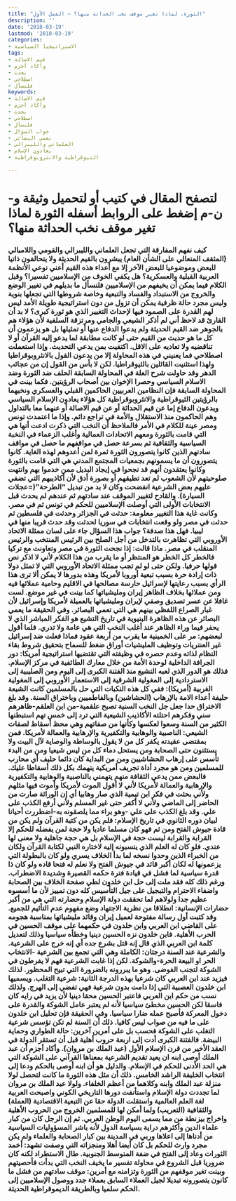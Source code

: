 ```yaml
---
title: "الثورة، لماذا تغير موقف نخب الحداثة منها؟ – الفصل الأول"
description: ''
date: '2018-03-19'
lastmod: '2018-03-19'
categories:
- الاستراتيجيا السياسية
tags:
- قيم الاصالة
- وأكاد أجزم
- يحدث
- اصطلاحي
- فلنسأل
keywords:
- قيم الاصالة
- وأكاد أجزم
- يحدث
- اصطلاحي
- فلنسأل
- جواب السؤال
- تعمي البصائر
- العلماني والليبرالي
- يعادون الإسلام
- الثيوقراطية والانثروبوقراطية

---
```

# **لتصفح المقال في كتيب أو لتحميل وثيقة و-ن-م إضغط على الروابط أسفله** **الثورة لماذا تغير موقف نخب الحداثة منها؟**

### كيف نفهم المفارقة التي تجعل العلماني والليبرالي والقومي واللامبالي (المثقف المتعالي على الشأن العام) يبشرون بالقيم الحديثة ولا يتحالفون ذاتيا للبعض وموضوعيا للبعض الآخر إلا مع أعداء هذه القيم أعني نوعي الأنظمة العربية القبلية والعسكرية؟ هل يكفي الخوف من الإسلاميين تفسيرا؟ وقبل الكلام فيما يمكن أن يخيفهم من الإسلاميين فلنسأل ما بديلهم في تغيير الوضع والخروج من الاستبداد والفساد والتبعية وخاصة شروطها التي تجعلها بنوية وليس مجرد حالة ظرفية يمكن أن تزول من دون استراتيجية طويلة الأمد ليس لهم القدرة على الصمود فيها لإحداث التغيير الذي هو ثورة كبرى؟ لا بد أن القارئ قد لاحظ أني لم أذكر الشيعي والجامي ومرتزقة السلفية لأن هؤلاء هم بالجوهر ضد القيم الحديثة ولم يدعوا الدفاع عنها أو تمثيلها بل هو يزعمون أن كل ما هو حديث من القيم حتى لو كانت مطابقة لما يدعو إليه القرآن أو لا تناقضيه ولا تعاديه على الاقل. اكتفيت بمن يدعي التحديث. وإذا استعملت اصطلاحي فما يعنيني في هذه المحاولة إلا من يدعون القول بالانثروبوقراطيا ولهذا استثنيت القائلين بالثيوقراطيا. لكن لا بأس من القول إن من عجائب الدهر وقد حاولت شرح العلة في المحاولة السابقة الحلف ضد الثورة وضد الاسلام السياسي وحصرا الإخوان بين أصحاب الرؤيتين. فكما بينت في المحاولة السابقة فإن النظامين العربيين الحاكمين القبلي والعسكري ونخبهما بالرؤيتين الثيوقراطية والانثروبوقراطية كل هؤلاء يعادون الإسلام السياسي ويدعون الدفاع إما عن قيم الحداثة أو عن قيم الاصالة أو عنهما معا بالتداول وهم الحاكمون منذ الاستقلال والأمة في تراجع دائم. وإذا ما اعتمدت تونس ومصر عينة للكلام في الأمر فالملاحظ أن النخب التي ذكرت ادعت أنها هي التي قامت بالثورة ومعهم الاتحادات العمالية وأغلب الزعماء في النخبة السياسية والثقافية ثم بسرعة حصل في مواقفهم ما حصل في مواقف سادتهم الذين كانوا يتصورون الثورة ثمرة لمن أعدوهم لهذه الغاية. كانوا يتصورون أن ما يسمونهم بجمعيات المجتمع المدني هي التي قامت بالثورة وكانوا يعتقدون أنهم قد نجحوا في إيجاد البديل ممن خدموا بهم وانتهت صلوحيتهم لأن الشعوب لم تعد تطيقهم أو بصورة أدق لأن أكاذيبهم التي تضفي عليهم بعض الشرعية انفضحت وكان لا بد من تبديل “الطرحة”(=عجلات السيارة). والقادح لتغيير الموقف عند سادتهم ثم عندهم لم يحدث قبل الانتخابات الأولى التي أوصلت الإسلاميين للحكم في تونس ثم في مصر. وكانت غاية هذا التغيير معلومة: حدثت في الجزائر وحدثت في فلسطين ثم حدثت في مصر ولو وقعت انتخابات في سوريا لحدثت وقد حدث قريبا منها في ليبيا. فهل هذا صدفة؟ جواب هذا السؤال جاء على لسان ممثلة الاتحاد الأوروبي التي تظاهرت بالتدخل من أجل الصلح بين الرئيس المنتخب والرئيس المنقلب في مصر. ماذا قالت: إذا نجحت الثورة في مصر وتعاونت مع تركيا فالخطر كل الخطر هو المنتظر أو ما يقرب من هذا الكلام لأني لا اذكر نص قولها حرفيا. ولكن حتى لو لم تجب ممثلة الاتحاد الأوروبي التي لا تمثل دولا ذات إرادة حرة بسبب تبعية أوروبا لأمريكا وهذه بدورها لا يمكن ألا ترى هذا الرأي بسبب رعايتها لإسرائيل حارسة مصالحها في الاقليم وحامية عملائها فيه ومن عملائها بخلاف الظاهر إيران ومليشياتها كما بينت في غير موضع. لست غافلا عن عسر تصديق وصفي لإيران ومليشياتها بالعميلة لأمريكا وإسرائيل لأن غبار الصراع اللفظي بينهم هي التي تعمي البصائر. وفي الحقيقة ما يعمي البصائر عن هذه الظاهرة البنيوية في تاريخ التشيع هو الفكر المباشر الذي لا يحفر فيما وراء الظاهر عند أغلب النخب التي هي عامة ولا تدري. فلما أقول لبعضهم: مر على الخمينية ما يقرب من أربعة عقود فماذا فعلت ضد إسرائيل غير العنتريات وتوظيف المليشيات أوراق ضغط للسماح بتحقيق شروط بقاء النظام لذاته وعدم حصره في وظيفته التي تقتضيها استراتيجية أمريكا: دور الجرافة الداخلية لوحدة الأمة من خلال معارك الطائفية في مركز الإسلام. فذلك هو الدور الذي لعبه التشيع منذ الفتنة الكبرى إلى اليوم ومن الصليبية إلى الاستردادية إلى المغولية الشرقية إلى الاستعمار الأوروبي إلى المغولية الغربية (أمريكا): ففي كل هذه النكبات التي حل بالمسلمين كانت الشيعة حليفة أعداء الامة بالإرهاب (الحشاشين) وبالفاطميين وباختراق السنة. وقد بلغ الاختراق حدا جعل جل النخب السنية تصبح علقمية-من ابن العلقم-ظاهرهم سني وفكرهم احتلته الأكاذيب الشيعية التي ترد إلى خمس تهم استبطنها الكثير من السنة وسعوا لعكسها وكأنها من صفاتهم وهي محظ أسقاط لصفات الشيعي: الناصبية والوهابية والتكفيرية والإرهابية والعمالة لأمريكا. فمن بمقتضى عقيدته يكفر كل من لا يقول بالوساطة والوصاية لآل البيت ولا يستثنون حتى الصحابة ومن يستحل دماء كل من ليس شيعيا ومن من البدء تأسس على إرهاب الحشاشيين ومن من البداية كان دائما حليف أي محارب للمسلمين ومن هو مجرد أداة تجريف أمريكية يتهمك بكل ذلك أسقاطا عليك. فالبعض ممن يدعي الثقافة منهم يتهمني بالناصبية والوهابية والتكفيرية والإرهابية والعمالة لأمريكا لأني لا أقول الموت لأمريكا وأموت فيها مثلهم ولأني بحثت في فكر ابن تيمية الذي صار وهابيا أي إن الوراثة صارت من الحاضر إلى الماضي ولأني لا أكفر حتى غير المسلم ولأني أرفع الكذب على علي. وقد بلغ الكذب على علي -وهو براء مما يلصقونه به-اضطررت أحيانا لبيان دوره الثانوي في تاريخ الإسلام: فلم يكن من كتبة القرآن ولم يكن من قادة جيوش الفتح ومن ثم فهو كان مسلما عاديا ولا حجة لمن يفضله للحكم إلا القرابة والقرابة ليست حجة في الإسلام بل هي حجة جاهلية ولا معنى لها عندي. فلو كان له العلم الذي ينسبونه إليه لاختاره النبي لكتابة القرآن ولكان من الخبراء الذين وحدوا نسخه لما بدأ الخلاف يسري ولو كان بالبطولة التي يزعمونها له لكان أكبر قائد في جيوش الفتح ولا نعلم له فتحا قاده ولو كان ذا قدرة سياسية لما فشل في قيادة فترة حكمه القصيرة وشديدة الاضطراب. ورغم ذلك كله فقد ملت إلى حل ابن خلدون لطي صفحة الخلاف بين الصحابة واضفاء الاحترام والتبجيل على جيل التأسيس كله دون تمييز لأن ما أسسوه عظيم جدا ولولاهم لما تحققت دولة الإسلام وحضارته التي هي من أكبر حضارات الإنسانية: انطلاقا من نظرية الاجتهاد وضع مفهوم عدم التأثيم للجميع. وقد كتبت أول رسالة مفتوحة لعميل إيران وقائد مليشياتها بمناسبة هجومه على القاضي ابن العربي وابن خلدون في حكمهما على موقف الحسين في الحرب الأهلية. فابن خلدون نزه الحسين دينيا وخطأه سياسيا وذلك لتعديل كلمة ابن العربي الذي قال إنه قتل بشرع جده أي إنه خرج على الشرعية. والشرعية عند السنة درجتان: الكاملة وهي التي تجمع بين الشرعية -الانتخاب الحر او البيعة الحرة-والشوكة. لكن إذا غابت الشرعية فهم لا يفرطون في الشوكة لتجنب الفوضى. وهو ما يبررونه بالضرورة التي تبيح المحظور. لذلك فيزيد عند ابن العربي كان شرعيا بهذه الدرجة الثانية: شرعية التغلب. ويسميها ابن خلدون العصبية التي إذا دامت بدون شرعية فهي تفضي إلى الهرج. ولذلك نسب من حكم ابن العربي فاعتبر الحسين محقا دينيا لأن يزيد في رايه كان فاسقا لكن الحسين مخطئ سياسيا لأنه لم يعتبر عامل الشوكة والقدرة على دخول المعركة فأصبح عمله ضارا سياسيا. وفي الحقيقة فإن تحليل ابن خلدون على ما فيه من صواب ليس كافيا. ذلك أن السنة لم تكن تؤسس شرعية التغلب على الشوكة فحسب بل على أمرين آخرين: حالة الطواري وحماية البيضة. فالفتنة الكبرى أدت إلى اربعة حروب أهلية قبل أن تستقر الدولة في العقد الأخير من قرن الإسلام الأول (عبد الملك بن مروان). وأكاد أجزم أن عبد الملك أوصى ابنه ان يعيد تقديم الشرعية بمعناها القرآني على الشوكة التي هي الحد الأدنى للحكم في الإسلام. والدليل هو أن ابنه أوصى بالحكم ودعا إلى انتخاب الخليفة الراشد الخامس. ذلك أن مثل هذه الثورة ما كانت لتحصل لولا منزلة عبد الملك وابنه وكلاهما من أعظم الخلفاء. ولولا عبد الملك بن مروان لما تجددت دولة الإسلام واستأنفت دورها التاريخي الكوني واصبحت العربية لغة العلم العالمية واستقلت الدولة حقا عن التبعية الاقتصادية (العملة) والثقافية (التعريب) ولما أمكن لها للمسلمين الخروج من الحروب الأهلية واخراج بيزنطة من مما يسمى اليوم الوطن العربي. ثم إن الرجل كان من كبار علماء الدين وأكثرهم دراية بسياسة الدول لأنه باشر المسؤوليات السياسية من أدناها إلى اعلاها وربي في المدينة بين كبار الصحابة والعلماء ولم يكن مجرد وارث للحكم بل كان أيضا أهلا ومنجزاته التي وصفت تشهد: أخمد الثورات وعاد إلى الفتح في ضفة المتوسط الجنوبية. طال الاستطراد لكنه كان ضروريا قبل الشروع في محاولة تفسير ما يخيف النخب التي بدأت فأحصيتهم وبينت تغير موقفهم من الثورة وتزامنه مع أمرين: موقف سادتهم من فشل ما كانون يتصورونه تبديلا لجيل العملاء السابق بعملاء جدد ووصول الإسلاميين إلى الحكم سلميا وبالطريقة الديموقراطية الحديثة.

###
